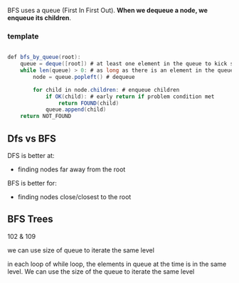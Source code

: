 BFS uses a queue (First In First Out). **When we dequeue a node, we enqueue its children**.



### template

```java

def bfs_by_queue(root):
    queue = deque([root]) # at least one element in the queue to kick start bfs
    while len(queue) > 0: # as long as there is an element in the queue 
        node = queue.popleft() # dequeue

        for child in node.children: # enqueue children
            if OK(child): # early return if problem condition met
                return FOUND(child)
            queue.append(child)
    return NOT_FOUND

```



## Dfs vs BFS

DFS is better at:

- finding nodes far away from the root

BFS is better for:

- finding nodes close/closest to the root

## 

## BFS Trees

102 & 109

we can use size of queue to iterate the same level

in each loop of while loop, the elements in queue at the time  is in the same level. We can use the size of the queue to iterate  the same level